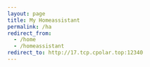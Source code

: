```yaml
---
layout: page
title: My Homeassistant
permalink: /ha
redirect_from:
  - /home
  - /homeassistant
redirect_to: http://17.tcp.cpolar.top:12340
---
```


